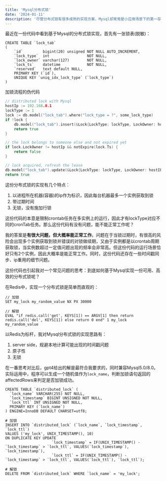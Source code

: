```yaml
---
title: 'Mysql分布式锁'
date: '2024-01-11'
description: '尽管分布式锁有很多成熟的实现方案，Mysql却常常是小应用场景下的第一存储选择'
---
```


最近在一份代码中看到基于Mysql的分布式锁实现，首先有一张锁表(脱敏)：
```mysql
CREATE TABLE `lock_tab`
(
    `id`         bigint(20) unsigned NOT NULL AUTO_INCREMENT,
    `lock_type`  int                 NOT NULL,
    `lock_owner` varchar(127)        NOT NULL,
    `lock_ts`    datetime            NOT NULL,
    `reserved`   text default NULL,
    PRIMARY KEY (`id`),
    UNIQUE KEY `uniq_idx_lock_type` (`lock_type`)
)
```

加锁流程的伪代码
```go
// distributed lock with Mysql
hostIp := 192.168.0.1
lockType := 1
lock := db.model("lock_tab").where("lock_type = ?", some_lock_type)
if !lock {
	db.model("lock_tab").insert(&Lock{LockType: lockType, LockOwner: hostIP, LockTs: time.Now()})
	return true
}

// the lock belongs to someone else and not expired yet
if lock.LockOwner != hostIp && notExpire(lock.Ts) {
	return false
}

// lock acquired, refresh the lease
db.model("lock_tab").update(&Lock{LockType: lockType, LockOwner: hostIP, LockTs: time.Now()})
return true
```

这份分布式锁的实现有几个特点：
1. 以进程所在机器(容器)的ip作为标识，因此每台机器最多一个实例获取到锁
2. 带过期时间
3. 无锁，没有施加行锁

这份代码的本意是限制crontab任务在多实例上的运行，因此才有lockType对应不同的cronTab任务。那么这份代码有没有问题，能不能正常工作呢？

我的答案是**有很大问题，但大概率能正常工作**。问题在于当锁过期时，有很高的风险会出现多个实例获取到锁并错误的对锁做续期，又由于实例都是以crontab周期获取锁，当实例数超过一定值问题出现的频率会非常高。但这份代码的运行场景恰好只有2个实例，因此大概率是能正常工作。同时，这份代码还存在一些时间戳同步、ip重用的细节问题。

这份代码也引起我对一个常见问题的思考：到底如何基于Mysql实现一份可用、高效的分布式锁呢？

在Redis中，实现一个分布式锁是简单而直观的：
```
// 加锁
SET my_lock my_random_value NX PX 30000

// 解锁
EVAL "if redis.call('get', KEYS[1]) == ARGV[1] then return redis.call('del', KEYS[1]) else return 0 end" 1 my_lock my_random_value
```

以Redis为标杆，我对Mysql分布式锁的实现思路有：
1. server side，规避本地计算可能出现的时间戳问题
2. 原子性
3. 无锁

在一番思考对比后，gpt4给出的解是最符合我要求的，同时兼容Mysql5.0/8.0。实际运用中，程序可以生成一个随机值作为`lock_name`，判断加锁语句返回的affectedRows来判定是否加锁成功。
```mysql
CREATE TABLE `distributed_lock` (
  `lock_name` VARCHAR(255) NOT NULL,
  `lock_timestamp` BIGINT UNSIGNED NOT NULL,
  `lock_ttl` INT UNSIGNED NOT NULL,
  PRIMARY KEY (`lock_name`)
) ENGINE=InnoDB DEFAULT CHARSET=utf8;

# 加锁
INSERT INTO `distributed_lock` (`lock_name`, `lock_timestamp`, `lock_ttl`)
VALUES ('my_lock', UNIX_TIMESTAMP(), 10)
ON DUPLICATE KEY UPDATE
                     `lock_timestamp` = IF(UNIX_TIMESTAMP() - `lock_timestamp` > `lock_ttl`, VALUES(`lock_timestamp`), `lock_timestamp`),
                     `lock_ttl` = IF(UNIX_TIMESTAMP() - `lock_timestamp` > `lock_ttl`, VALUES(`lock_ttl`), `lock_ttl`);

# 解锁
DELETE FROM `distributed_lock` WHERE `lock_name` = 'my_lock';
```
